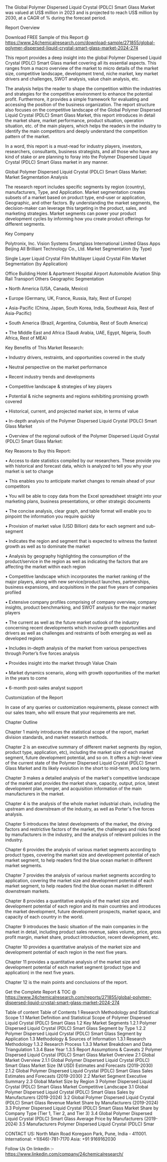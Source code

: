 The Global Polymer Dispersed Liquid Crystal (PDLC) Smart Glass Market was valued at US$ million in 2023 and is projected to reach US$ million by 2030, at a CAGR of % during the forecast period.

Report Overview

Download FREE Sample of this Report @ https://www.24chemicalresearch.com/download-sample/271855/global-polymer-dispersed-liquid-crystal-smart-glass-market-2024-274

This report provides a deep insight into the global Polymer Dispersed Liquid Crystal (PDLC) Smart Glass market covering all its essential aspects. This ranges from a macro overview of the market to micro details of the market size, competitive landscape, development trend, niche market, key market drivers and challenges, SWOT analysis, value chain analysis, etc.

The analysis helps the reader to shape the competition within the industries and strategies for the competitive environment to enhance the potential profit. Furthermore, it provides a simple framework for evaluating and accessing the position of the business organization. The report structure also focuses on the competitive landscape of the Global Polymer Dispersed Liquid Crystal (PDLC) Smart Glass Market, this report introduces in detail the market share, market performance, product situation, operation situation, etc. of the main players, which helps the readers in the industry to identify the main competitors and deeply understand the competition pattern of the market.

In a word, this report is a must-read for industry players, investors, researchers, consultants, business strategists, and all those who have any kind of stake or are planning to foray into the Polymer Dispersed Liquid Crystal (PDLC) Smart Glass market in any manner.

Global Polymer Dispersed Liquid Crystal (PDLC) Smart Glass Market: Market Segmentation Analysis

The research report includes specific segments by region (country), manufacturers, Type, and Application. Market segmentation creates subsets of a market based on product type, end-user or application, Geographic, and other factors. By understanding the market segments, the decision-maker can leverage this targeting in the product, sales, and marketing strategies. Market segments can power your product development cycles by informing how you create product offerings for different segments.

Key Company

Polytronix, Inc.
Vision Systems
Smartglass International Limited
Glass Apps
Beijing All Brilliant Technology Co., Ltd.
Market Segmentation (by Type)

Single Layer Liquid Crystal Film
Multilayer Liquid Crystal Film
Market Segmentation (by Application)

Office Building
Hotel & Apartment
Hospital
Airport
Automobile
Aviation
Ship
Rail Transport
Others
Geographic Segmentation

• North America (USA, Canada, Mexico)

• Europe (Germany, UK, France, Russia, Italy, Rest of Europe)

• Asia-Pacific (China, Japan, South Korea, India, Southeast Asia, Rest of Asia-Pacific)

• South America (Brazil, Argentina, Columbia, Rest of South America)

• The Middle East and Africa (Saudi Arabia, UAE, Egypt, Nigeria, South Africa, Rest of MEA)

Key Benefits of This Market Research:

• Industry drivers, restraints, and opportunities covered in the study

• Neutral perspective on the market performance

• Recent industry trends and developments

• Competitive landscape & strategies of key players

• Potential & niche segments and regions exhibiting promising growth covered

• Historical, current, and projected market size, in terms of value

• In-depth analysis of the Polymer Dispersed Liquid Crystal (PDLC) Smart Glass Market

• Overview of the regional outlook of the Polymer Dispersed Liquid Crystal (PDLC) Smart Glass Market:

Key Reasons to Buy this Report:

• Access to date statistics compiled by our researchers. These provide you with historical and forecast data, which is analyzed to tell you why your market is set to change

• This enables you to anticipate market changes to remain ahead of your competitors

• You will be able to copy data from the Excel spreadsheet straight into your marketing plans, business presentations, or other strategic documents

• The concise analysis, clear graph, and table format will enable you to pinpoint the information you require quickly

• Provision of market value (USD Billion) data for each segment and sub-segment

• Indicates the region and segment that is expected to witness the fastest growth as well as to dominate the market

• Analysis by geography highlighting the consumption of the product/service in the region as well as indicating the factors that are affecting the market within each region

• Competitive landscape which incorporates the market ranking of the major players, along with new service/product launches, partnerships, business expansions, and acquisitions in the past five years of companies profiled

• Extensive company profiles comprising of company overview, company insights, product benchmarking, and SWOT analysis for the major market players

• The current as well as the future market outlook of the industry concerning recent developments which involve growth opportunities and drivers as well as challenges and restraints of both emerging as well as developed regions

• Includes in-depth analysis of the market from various perspectives through Porter’s five forces analysis

• Provides insight into the market through Value Chain

• Market dynamics scenario, along with growth opportunities of the market in the years to come

• 6-month post-sales analyst support

Customization of the Report

In case of any queries or customization requirements, please connect with our sales team, who will ensure that your requirements are met.

Chapter Outline

Chapter 1 mainly introduces the statistical scope of the report, market division standards, and market research methods.

Chapter 2 is an executive summary of different market segments (by region, product type, application, etc), including the market size of each market segment, future development potential, and so on. It offers a high-level view of the current state of the Polymer Dispersed Liquid Crystal (PDLC) Smart Glass Market and its likely evolution in the short to mid-term, and long term.

Chapter 3 makes a detailed analysis of the market's competitive landscape of the market and provides the market share, capacity, output, price, latest development plan, merger, and acquisition information of the main manufacturers in the market.

Chapter 4 is the analysis of the whole market industrial chain, including the upstream and downstream of the industry, as well as Porter's five forces analysis.

Chapter 5 introduces the latest developments of the market, the driving factors and restrictive factors of the market, the challenges and risks faced by manufacturers in the industry, and the analysis of relevant policies in the industry.

Chapter 6 provides the analysis of various market segments according to product types, covering the market size and development potential of each market segment, to help readers find the blue ocean market in different market segments.

Chapter 7 provides the analysis of various market segments according to application, covering the market size and development potential of each market segment, to help readers find the blue ocean market in different downstream markets.

Chapter 8 provides a quantitative analysis of the market size and development potential of each region and its main countries and introduces the market development, future development prospects, market space, and capacity of each country in the world.

Chapter 9 introduces the basic situation of the main companies in the market in detail, including product sales revenue, sales volume, price, gross profit margin, market share, product introduction, recent development, etc.

Chapter 10 provides a quantitative analysis of the market size and development potential of each region in the next five years.

Chapter 11 provides a quantitative analysis of the market size and development potential of each market segment (product type and application) in the next five years.

Chapter 12 is the main points and conclusions of the report.

Get the Complete Report & TOC @ https://www.24chemicalresearch.com/reports/271855/global-polymer-dispersed-liquid-crystal-smart-glass-market-2024-274

Table of content
Table of Contents
1 Research Methodology and Statistical Scope
1.1 Market Definition and Statistical Scope of Polymer Dispersed Liquid Crystal (PDLC) Smart Glass
1.2 Key Market Segments
1.2.1 Polymer Dispersed Liquid Crystal (PDLC) Smart Glass Segment by Type
1.2.2 Polymer Dispersed Liquid Crystal (PDLC) Smart Glass Segment by Application
1.3 Methodology & Sources of Information
1.3.1 Research Methodology
1.3.2 Research Process
1.3.3 Market Breakdown and Data Triangulation
1.3.4 Base Year
1.3.5 Report Assumptions & Caveats
2 Polymer Dispersed Liquid Crystal (PDLC) Smart Glass Market Overview
2.1 Global Market Overview
2.1.1 Global Polymer Dispersed Liquid Crystal (PDLC) Smart Glass Market Size (M USD) Estimates and Forecasts (2019-2030)
2.1.2 Global Polymer Dispersed Liquid Crystal (PDLC) Smart Glass Sales Estimates and Forecasts (2019-2030)
2.2 Market Segment Executive Summary
2.3 Global Market Size by Region
3 Polymer Dispersed Liquid Crystal (PDLC) Smart Glass Market Competitive Landscape
3.1 Global Polymer Dispersed Liquid Crystal (PDLC) Smart Glass Sales by Manufacturers (2019-2024)
3.2 Global Polymer Dispersed Liquid Crystal (PDLC) Smart Glass Revenue Market Share by Manufacturers (2019-2024)
3.3 Polymer Dispersed Liquid Crystal (PDLC) Smart Glass Market Share by Company Type (Tier 1, Tier 2, and Tier 3)
3.4 Global Polymer Dispersed Liquid Crystal (PDLC) Smart Glass Average Price by Manufacturers (2019-2024)
3.5 Manufacturers Polymer Dispersed Liquid Crystal (PDLC) Smar

CONTACT US:
North Main Road Koregaon Park, Pune, India - 411001.
International: +1(646)-781-7170
Asia: +91 9169162030

Follow Us On linkedin :- https://www.linkedin.com/company/24chemicalresearch/
